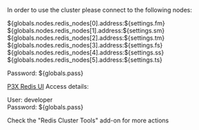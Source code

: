In order to use the cluster please connect to the following nodes:

${globals.nodes.redis_nodes[0].address:${settings.fm}\
${globals.nodes.redis_nodes[1].address:${settings.sm}\
${globals.nodes.redis_nodes[2].address:${settings.tm}\
${globals.nodes.redis_nodes[3].address:${settings.fs}\
${globals.nodes.redis_nodes[4].address:${settings.ss}\
${globals.nodes.redis_nodes[5].address:${settings.ts}


Password: ${globals.pass}

[P3X Redis UI](https://developer:${globals.pass}@node${globals.nodes.redis_nodes[0].id}-${globals.env.domain}/connect/)
Access details:

User: developer\
Password: ${globals.pass}

Check the "Redis Cluster Tools" add-on for more actions